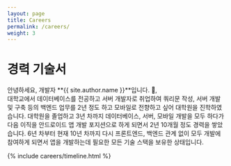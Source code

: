 ```yaml
---
layout: page
title: Careers
permalink: /careers/
weight: 3
---
```


# **경력 기술서**

안녕하세요, 개발자 **{{ site.author.name }}**입니다. :wave:,<br>
대학교에서 데이터베이스를 전공하고 서버 개발자로 취업하여 쿼리문 작성, 서버 개발 및 구축 등의 백엔드 업무를 2년 정도 하고 모바일로 전향하고 싶어 대학원을 진학하였습니다. 대학원을 졸업하고 3년 차까지 데이터베이스, 서버, 모바일 개발을 모두 하다가 다음 이직을 안드로이드 앱 개발 포지션으로 하게 되면서 2년 10개월 정도 경력을 쌓았습니다. 6년 차부터 현재 10년 차까지 다시 프론트엔드, 백엔드 관계 없이 모두 <!--강제로 -->개발에 참여하게 되면서 앱을 개발하는데 필요한 모든 기술 스택을 보유한 상태입니다.

<div class="row">
{% include careers/timeline.html %}
</div>